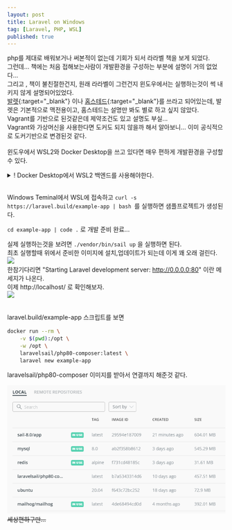```yaml
---
layout: post
title: Laravel on Windows
tag: [Laravel, PHP, WSL]
published: true
---
```



php를 제대로 배워보거나 써본적이 없는데 기회가 되서 라라벨 책을 보게 되었다.  
그런데... 책에는 처음 접해보는사람이 개발환경을 구성하는 부분에 설명이 거의 없었다...  
그리고 , 책이 불친절한건지, 원래 라라벨이 그런건지 윈도우에서는 실행하는것이 썩 내키지 않게 설명되어있었다.  
[발렛](https://laravel.com/docs/8.x/valet){:target="_blank"} 이나 [홈스테드](https://laravel.com/docs/8.x/homestead){:target="_blank"}를 쓰라고 되어있는데, 발렛은 기본적으로 맥전용이고, 홈스테드는  설명만 봐도 별로 하고 싶지 않았다.  
Vagrant를 기반으로 된것같은데 제약조건도 있고 설명도 부실...  
Vagrant와 가상머신을 사용한다면 도커도 되지 않을까 해서 알아보니... 이미 공식적으로 도커기반으로 변경된것 같다.  
<br/>
윈도우에서 WSL2와 Docker Desktop을 쓰고 있다면 매우 편하게 개발환경을 구성할 수 있다.  

<details>
  <summary>! Docker Desktop에서 WSL2 백엔드를 사용해야한다.</summary>
  ![](../img/2020-12-14-laravel%20on%20windows/2020-12-14-14-26-27.png)
</details>
<br/>
  
Windows Teminal에서 WSL에 접속하고 ```curl -s https://laravel.build/example-app | bash ```를 실행하면 샘플프로젝트가 생성된다.  

```cd example-app | code .``` 로 개발 준비 완료...  

실제 실행하는것을 보려면 ```./vendor/bin/sail up``` 을 실행하면 된다.  
최초 실행할때 위에서 준비한 이미지에 설치,업데이트가 되는데 이게 꽤 오래 걸린다.  
![](../img/2020-12-14-laravel%20on%20windows/2020-12-14-14-09-01.png)  
한참기다리면 "Starting Laravel development server: http://0.0.0.0:80" 이란 메세지가 나온다.  
이제 http://localhost/ 로 확인해보자.  
![](../img/2020-12-14-laravel%20on%20windows/2020-12-14-14-07-47.png)  

<br/>
laravel.build/example-app 스크립트를 보면  

```sh
docker run --rm \
    -v $(pwd):/opt \
    -w /opt \
    laravelsail/php80-composer:latest \
    laravel new example-app
```

laravelsail/php80-composer 이미지를 받아서 연결까지 해준것 같다.  

![](../img/2020-12-14-laravel%20on%20windows/2020-12-14-14-19-01.png)  
~~세상편하구만...~~  